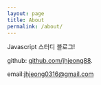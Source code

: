 ```yaml
---
layout: page
title: About
permalink: /about/
---
```

Javascript 스터디 블로그!
<p>github: <a href="https://github.com/jhjeong88">github.com/jhjeong88</a>.</p>
<p>email:<a href="mailto:jhjeong0316@gmail.com">jhjeong0316@gmail.com</a> </p>
